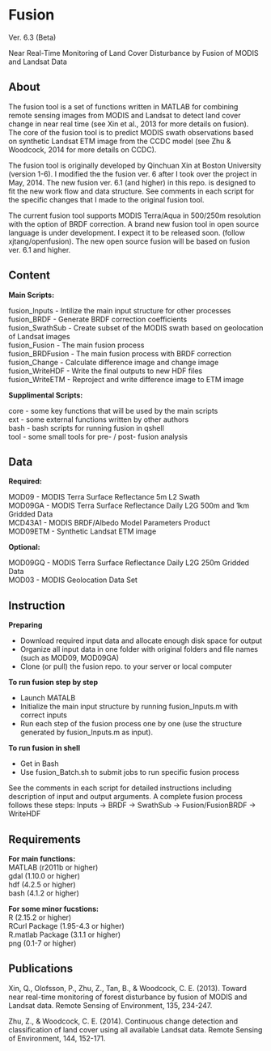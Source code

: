 Fusion 
======

Ver. 6.3 (Beta)  

Near Real-Time Monitoring of Land Cover Disturbance by Fusion of MODIS and Landsat Data

About
------

The fusion tool is a set of functions written in MATLAB for combining remote sensing images from MODIS and Landsat to detect land cover change in near real time (see Xin et al., 2013 for more details on fusion). The core of the fusion tool is to predict MODIS swath observations based on synthetic Landsat ETM image from the CCDC model (see Zhu & Woodcock, 2014 for more details on CCDC). 

The fusion tool is originally developed by Qinchuan Xin at Boston University (version 1-6). I modified the the fusion ver. 6 after I took over the project in May, 2014. The new fusion ver. 6.1 (and higher) in this repo. is designed to fit the new work flow and data structure. See comments in each script for the specific changes that I made to the original fusion tool.

The current fusion tool supports MODIS Terra/Aqua in 500/250m resolution with the option of BRDF correction. A brand new fusion tool in open source language is under development. I expect it to be released soon. (follow xjtang/openfusion). The new open source fusion will be based on fusion ver. 6.1 and higher.

Content
------

**Main Scripts:**  

fusion_Inputs - Intilize the main input structure for other processes  
fusion_BRDF - Generate BRDF correction coefficients  
fusion_SwathSub - Create subset of the MODIS swath based on geolocation of Landsat images  
fusion_Fusion - The main fusion process  
fusion_BRDFusion - The main fusion process with BRDF correction  
fusion_Change - Calculate difference image and change image  
fusion_WriteHDF - Write the final outputs to new HDF files  
fusion_WriteETM - Reproject and write difference image to ETM image  


**Supplimental Scripts:**  

core - some key functions that will be used by the main scripts  
ext - some external functions written by other authors  
bash - bash scripts for running fusion in qshell  
tool - some small tools for pre- / post- fusion analysis


Data
------

**Required:**  

MOD09 - MODIS Terra Surface Reflectance 5m L2 Swath  
MOD09GA - MODIS Terra Surface Reflectance Daily L2G 500m and 1km Gridded Data  
MCD43A1 - MODIS BRDF/Albedo Model Parameters Product  
MOD09ETM - Synthetic Landsat ETM image   

**Optional:**  

MOD09GQ - MODIS Terra Surface Reflectance Daily L2G 250m Gridded Data  
MOD03 - MODIS Geolocation Data Set

Instruction
------

**Preparing**  

- Download required input data and allocate enough disk space for output
- Organize all input data in one folder with original folders and file names (such as MOD09, MOD09GA)
- Clone (or pull) the fusion repo. to your server or local computer

**To run fusion step by step**  

- Launch MATALB
- Initialize the main input structure by running fusion_Inputs.m with correct inputs
- Run each step of the fusion process one by one (use the structure generated by fusion_Inputs.m as input).

**To run fusion in shell**  

- Get in Bash  
- Use fusion_Batch.sh to submit jobs to run specific fusion process  

See the comments in each script for detailed instructions including description of input and output arguments. A complete fusion process follows these steps: Inputs -> BRDF -> SwathSub -> Fusion/FusionBRDF -> WriteHDF

Requirements
------

**For main functions:**    
MATLAB (r2011b or higher)  
gdal (1.10.0 or higher)  
hdf (4.2.5 or higher)  
bash (4.1.2 or higher)  

**For some minor fucstions:**  
R (2.15.2 or higher)  
RCurl Package (1.95-4.3 or higher)  
R.matlab Package (3.1.1 or higher)  
png (0.1-7 or higher)  

Publications
------

Xin, Q., Olofsson, P., Zhu, Z., Tan, B., & Woodcock, C. E. (2013). Toward near real-time monitoring of forest disturbance by fusion of MODIS and Landsat data. Remote Sensing of Environment, 135, 234-247.  

Zhu, Z., & Woodcock, C. E. (2014). Continuous change detection and classification of land cover using all available Landsat data. Remote Sensing of Environment, 144, 152-171.

